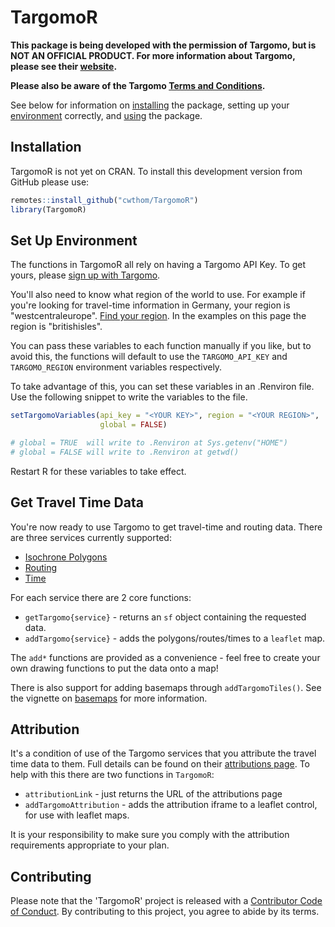 
<!-- README.md is generated from README.Rmd. Please edit that file -->
TargomoR
========

**This package is being developed with the permission of Targomo, but is NOT AN OFFICIAL PRODUCT. For more information about Targomo, please see their [website](https://www.targomo.com/developers/).**

**Please also be aware of the Targomo [Terms and Conditions](https://account.targomo.com/legal/terms).**

See below for information on [installing](#installation) the package, setting up your [environment](#set-up-environment) correctly, and [using](#get-travel-time-data) the package.

Installation
------------

TargomoR is not yet on CRAN. To install this development version from GitHub please use:

``` r
remotes::install_github("cwthom/TargomoR")
library(TargomoR)
```

Set Up Environment
------------------

The functions in TargomoR all rely on having a Targomo API Key. To get yours, please [sign up with Targomo](https://targomo.com/developers/pricing/).

You'll also need to know what region of the world to use. For example if you're looking for travel-time information in Germany, your region is "westcentraleurope". [Find your region](https://targomo.com/developers/resources/availability/). In the examples on this page the region is "britishisles".

You can pass these variables to each function manually if you like, but to avoid this, the functions will default to use the `TARGOMO_API_KEY` and `TARGOMO_REGION` environment variables respectively.

To take advantage of this, you can set these variables in an .Renviron file. Use the following snippet to write the variables to the file.

``` r
setTargomoVariables(api_key = "<YOUR KEY>", region = "<YOUR REGION>",
                    global = FALSE)

# global = TRUE  will write to .Renviron at Sys.getenv("HOME")
# global = FALSE will write to .Renviron at getwd()
```

Restart R for these variables to take effect.

Get Travel Time Data
--------------------

You're now ready to use Targomo to get travel-time and routing data. There are three services currently supported:

-   [Isochrone Polygons](https://targomo.com/developers/intro/services/polygon/)
-   [Routing](https://targomo.com/developers/intro/services/routing/)
-   [Time](https://targomo.com/developers/intro/services/reachability/)

For each service there are 2 core functions:

-   `getTargomo{service}` - returns an `sf` object containing the requested data.
-   `addTargomo{service}` - adds the polygons/routes/times to a `leaflet` map.

The `add*` functions are provided as a convenience - feel free to create your own drawing functions to put the data onto a map!

There is also support for adding basemaps through `addTargomoTiles()`. See the vignette on [basemaps](https://cwthom.github.io/TargomoR/articles/Basemaps.html) for more information.

Attribution
-----------

It's a condition of use of the Targomo services that you attribute the travel time data to them. Full details can be found on their [attributions page](https://targomo.com/developers/resources/attribution/). To help with this there are two functions in `TargomoR`:

-   `attributionLink` - just returns the URL of the attributions page
-   `addTargomoAttribution` - adds the attribution iframe to a leaflet control, for use with leaflet maps.

It is your responsibility to make sure you comply with the attribution requirements appropriate to your plan.

Contributing
------------

Please note that the 'TargomoR' project is released with a [Contributor Code of Conduct](CODE_OF_CONDUCT.md). By contributing to this project, you agree to abide by its terms.
